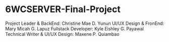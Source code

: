 # 6WCSERVER-Final-Project

Project Leader & BackEnd: Christine Mae D. Yunun
UI/UX Design & FronEnd: Mary Micah G. Lapuz
Fullstack Developer:  Kyle Eishley G. Payawal
Technical Writer & UI/UX Design: Maxene P. Quiambao
